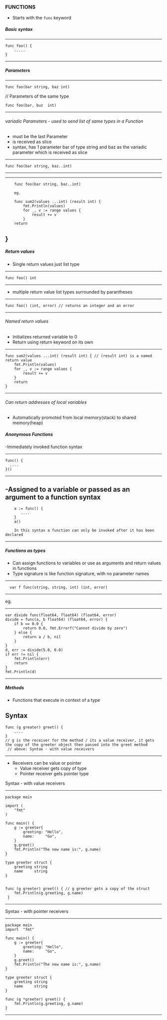 ### FUNCTIONS

-  Starts with the `func` keyword

##### Basic syntax

----------
    func foo() {
        .....
    }
-----------

##### Parameters

-----------
    func foo(bar string, baz int)

// Parameters of the same type

    func foo(bar, buz  int)

-----------

###### variadic Parameters - used to send list of same types in a Function
 - must be the last Parameter 
 - is received as slice
 - syntax, has 1 parameter bar of type string and baz as the variadic parameter which is received as slice
 ------
    func foo(bar string, baz..int)
 ------

 ---------
        func foo(bar string, baz..int)

        eg.

        func sum2(values ...int) (result int) { 
            fmt.Println(values)
            for _, v := range values {
                result += v
            }
        return
}
 ---------

##### Return values
- Single return values just list type

-------
    func foo() int
-------

- multiple return value list types surrounded by parantheses

--------
    func foo() (int, error) // returns an integer and an error
--------

###### Named return values

- Initializes returned variable to 0
- Return using return keyword on its own

-------

    func sum2(values ...int) (result int) { // (result int) is a named return value
        fmt.Println(values)
        for _, v := range values {
            result += v
        }
        return
    }
-------

###### Can return addresses of local variables
- Automatically promoted from local memory(stack) to shared memory(heap)


##### Anonymous Functions

-Immediately invoked function syntax 

----------
    func() {
      ....
    }()
----------

-Assigned to a variable or passed as an argument to a function syntax 
----------
        a := func() {
           ....
        }
        a()

        In this syntax a function can only be invoked after it has been declared
----------

##### Functions as types
- Can assign functions to variables or use as arguments and return values in functions
- Type signature is like function signature, with no parameter names

---------
      var f func(string, string, int) (int, error)
---------

 eg.

  ---------
	var divide func(float64, float64) (float64, error)
	divide = func(a, b float64) (float64, error) {
		if b == 0.0 {
			return 0.0, fmt.Errorf("Cannot divide by zero")
		} else {
			return a / b, nil
		}
	}
	d, err := divide(5.0, 0.0)
	if err != nil {
		fmt.Println(err)
		return
	}
	fmt.Println(d)
 ---------
    

##### Methods

- Functions that execute in context of a type

Syntax
 -----------
    func (g greater) greet() {
        ....
    }
    // g is the receiver for the method / its a value receiver, it gets the copy of the greeter object then passed into the greet method
     // above: Syntax - with value receivers
 -----------

- Receivers can be value or pointer
   - Value receiver gets copy of type
   - Pointer receiver gets pointer type


Syntax - with value receivers

 -----------

    package main

    import (
        "fmt"
    )

    func main() {
        g := greeter{
            greeting: "Hello",
            name:     "Go",
        }
        g.greet()
        fmt.Println("The new name is:", g.name)
    }

    type greeter struct {
        greeting string
        name     string
    }


    func (g greeter) greet() { // g greeter gets a copy of the struct
        fmt.Println(g.greeting, g.name)
     }

 -----------

Syntax - with pointer receivers

 -----------

    package main
    import  "fmt"

    func main() {
        g := greeter{
            greeting: "Hello",
            name:     "Go",
        }
        g.greet()
        fmt.Println("The new name is:", g.name)
    }

    type greeter struct {
        greeting string
        name     string
    }

    func (g *greeter) greet() { 
        fmt.Println(g.greeting, g.name)
    }

 -----------


